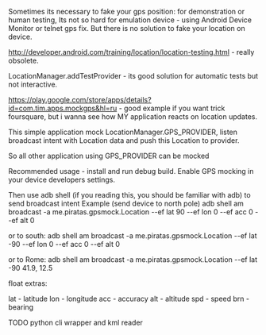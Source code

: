 Sometimes its necessary to fake your gps position: for demonstration or human testing,  Its not so hard for emulation device - using
Android Device Monitor or telnet gps fix. But there is no solution to fake your location on device.

http://developer.android.com/training/location/location-testing.html - really obsolete.

LocationManager.addTestProvider - its good solution for automatic tests but not interactive. 

https://play.google.com/store/apps/details?id=com.tim.apps.mockgps&hl=ru - good example if you want trick foursquare, 
but i wanna see how MY application reacts on location updates.

This simple application mock LocationManager.GPS_PROVIDER, listen broadcast intent with Location
data and push this Location to provider.

So all other application using GPS_PROVIDER can be mocked



Recommended usage - install and run debug build. Enable GPS mocking in your device developers settings.

Then use adb shell (if you reading this, you should be familiar with adb) to send broadcast intent
Example (send device to north pole)
adb shell am broadcast -a me.piratas.gpsmock.Location --ef lat 90 --ef lon 0 --ef acc 0 --ef alt 0

or to south:
adb shell am broadcast -a me.piratas.gpsmock.Location --ef lat -90 --ef lon 0 --ef acc 0 --ef alt 0

or to Rome:
adb shell am broadcast -a me.piratas.gpsmock.Location --ef lat -90 41.9, 12.5

float extras:

lat - latitude
lon - longitude
acc - accuracy
alt - altitude
spd - speed
brn - bearing



TODO python cli wrapper and kml reader